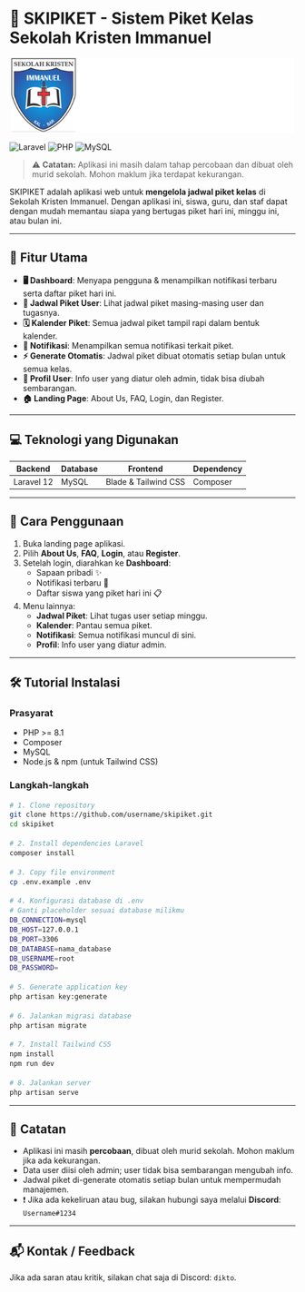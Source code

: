 # 🚀 SKIPIKET - Sistem Piket Kelas Sekolah Kristen Immanuel

<p align="center">
  <img src="public/images/logos/logoLP.svg" alt="Skipiket Logo" width="500">
</p>

![Laravel](https://img.shields.io/badge/Laravel-12-red)
![PHP](https://img.shields.io/badge/PHP-8.1-blue)
![MySQL](https://img.shields.io/badge/MySQL-8-green)

> ⚠️ **Catatan:** Aplikasi ini masih dalam tahap percobaan dan dibuat oleh murid sekolah. Mohon maklum jika terdapat kekurangan.  

SKIPIKET adalah aplikasi web untuk **mengelola jadwal piket kelas** di Sekolah Kristen Immanuel. Dengan aplikasi ini, siswa, guru, dan staf dapat dengan mudah memantau siapa yang bertugas piket hari ini, minggu ini, atau bulan ini.  

---

## 🎯 Fitur Utama

- **🖥 Dashboard**: Menyapa pengguna & menampilkan notifikasi terbaru serta daftar piket hari ini.  
- **📅 Jadwal Piket User**: Lihat jadwal piket masing-masing user dan tugasnya.  
- **🗓 Kalender Piket**: Semua jadwal piket tampil rapi dalam bentuk kalender.  
- **🔔 Notifikasi**: Menampilkan semua notifikasi terkait piket.  
- **⚡ Generate Otomatis**: Jadwal piket dibuat otomatis setiap bulan untuk semua kelas.  
- **👤 Profil User**: Info user yang diatur oleh admin, tidak bisa diubah sembarangan.  
- **🏠 Landing Page**: About Us, FAQ, Login, dan Register.

---

## 💻 Teknologi yang Digunakan

| Backend | Database | Frontend | Dependency |
|---------|---------|---------|------------|
| Laravel 12 | MySQL | Blade & Tailwind CSS | Composer |

---

## 🚀 Cara Penggunaan

1. Buka landing page aplikasi.  
2. Pilih **About Us**, **FAQ**, **Login**, atau **Register**.  
3. Setelah login, diarahkan ke **Dashboard**:  
   - Sapaan pribadi ✨  
   - Notifikasi terbaru 🔔  
   - Daftar siswa yang piket hari ini 📋  
4. Menu lainnya:  
   - **Jadwal Piket**: Lihat tugas user setiap minggu.  
   - **Kalender**: Pantau semua piket.  
   - **Notifikasi**: Semua notifikasi muncul di sini.  
   - **Profil**: Info user yang diatur admin.

---

## 🛠 Tutorial Instalasi

### Prasyarat

- PHP >= 8.1  
- Composer  
- MySQL  
- Node.js & npm (untuk Tailwind CSS)

### Langkah-langkah

```bash
# 1. Clone repository
git clone https://github.com/username/skipiket.git
cd skipiket

# 2. Install dependencies Laravel
composer install

# 3. Copy file environment
cp .env.example .env

# 4. Konfigurasi database di .env
# Ganti placeholder sesuai database milikmu
DB_CONNECTION=mysql
DB_HOST=127.0.0.1
DB_PORT=3306
DB_DATABASE=nama_database
DB_USERNAME=root
DB_PASSWORD=

# 5. Generate application key
php artisan key:generate

# 6. Jalankan migrasi database
php artisan migrate

# 7. Install Tailwind CSS
npm install
npm run dev

# 8. Jalankan server
php artisan serve
```
---

## 📌 Catatan

- Aplikasi ini masih **percobaan**, dibuat oleh murid sekolah. Mohon maklum jika ada kekurangan.  
- Data user diisi oleh admin; user tidak bisa sembarangan mengubah info.  
- Jadwal piket di-generate otomatis setiap bulan untuk mempermudah manajemen.  
- ❗ Jika ada kekeliruan atau bug, silakan hubungi saya melalui **Discord**: `Username#1234`

---

## 📬 Kontak / Feedback

Jika ada saran atau kritik, silakan chat saja di Discord: `dikto`.
